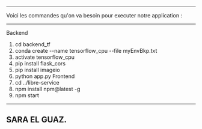 ----------------------------------------------------------------------

Voici les commandes qu'on va besoin pour executer notre application :

----------------------------------------------------------------------

Backend
1. cd backend_tf 
2. conda create --name tensorflow_cpu --file myEnvBkp.txt
3. activate tensorflow_cpu
4. pip install flask_cors
5. pip install imageio
6. python app.py
Frontend
7. cd ../libre-service 
8. npm install npm@latest -g
9. npm start

----------------------------------------------------------------------
SARA EL GUAZ.
----------------------------------------------------------------------
